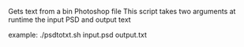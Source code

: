 Gets text from a bin Photoshop file
This script takes two arguments at runtime the input PSD and output text

example:
./psdtotxt.sh input.psd output.txt
